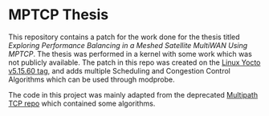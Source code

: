 # MPTCP Thesis

This repository contains a patch for the work done for the thesis titled *Exploring Performance Balancing in a Meshed Satellite MultiWAN Using MPTCP*. The thesis was performed in a kernel with some work which was not publicly available. The patch in this repo was created on the [Linux Yocto v5.15.60 tag](https://git.yoctoproject.org/linux-yocto/tag/?h=v5.15.60d), and adds multiple Scheduling and Congestion Control Algorithms which can be used through modprobe.

The code in this project was mainly adapted from the deprecated [Multipath TCP repo](https://github.com/multipath-tcp/mptcp) which contained some algorithms.